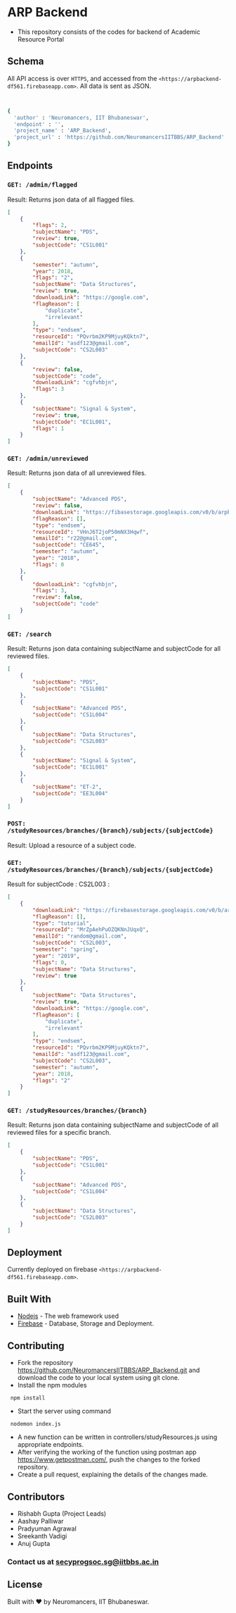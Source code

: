 # ARP Backend

- This repository consists of the codes for backend of Academic Resource Portal


## Schema
All API access is over `HTTPS`, and accessed from the `<https://arpbackend-df561.firebaseapp.com>`. All data is sent as JSON.

```bash


{
  'author' : 'Neuromancers, IIT Bhubaneswar',
  'endpoint' : '',
  'project_name' : 'ARP_Backend',
  'project_url' : 'https://github.com/NeuromancersIITBBS/ARP_Backend'
}
```

## Endpoints

### `GET: /admin/flagged`
Result:
Returns json data of all flagged files.
```json
[
    {
        "flags": 2,
        "subjectName": "PDS",
        "review": true,
        "subjectCode": "CS1L001"
    },
    {
        "semester": "autumn",
        "year": 2018,
        "flags": "2",
        "subjectName": "Data Structures",
        "review": true,
        "downloadLink": "https://google.com",
        "flagReason": [
            "duplicate",
            "irrelevant"
        ],
        "type": "endsem",
        "resourceId": "PQvrbm2KP9MjuyKQktn7",
        "emailId": "asdf123@gmail.com",
        "subjectCode": "CS2L003"
    },
    {
        "review": false,
        "subjectCode": "code",
        "downloadLink": "cgfvhbjn",
        "flags": 3
    },
    {
        "subjectName": "Signal & System",
        "review": true,
        "subjectCode": "EC1L001",
        "flags": 1
    }
]
```
### `GET: /admin/unreviewed`
Result:
Returns json data of all unreviewed files.
```json
[
    {
        "subjectName": "Advanced PDS",
        "review": false,
        "downloadLink": "https://fibasestorage.googleapis.com/v0/b/arpbackend-7b652.appspot.com/o/3.%20Gene%20Mutation.pdf?alt=media&token=78e20a31-3daa-4924-9ea7-3293513cad97",
        "flagReason": [],
        "type": "endsem",
        "resourceId": "VHnJ6T2joP50mNX3Hqwf",
        "emailId": "r22@gmail.com",
        "subjectCode": "CE645",
        "semester": "autumn",
        "year": "2018",
        "flags": 0
    },
    {
        "downloadLink": "cgfvhbjn",
        "flags": 3,
        "review": false,
        "subjectCode": "code"
    }
]
```

### `GET: /search`
Result:
Returns json data containing subjectName and subjectCode for all reviewed files.
```json
[
    {
        "subjectName": "PDS",
        "subjectCode": "CS1L001"
    },
    {
        "subjectName": "Advanced PDS",
        "subjectCode": "CS1L004"
    },
    {
        "subjectName": "Data Structures",
        "subjectCode": "CS2L003"
    },
    {
        "subjectName": "Signal & System",
        "subjectCode": "EC1L001"
    },
    {
        "subjectName": "ET-2",
        "subjectCode": "EE3L004"
    }
]
```

### `POST: /studyResources/branches/{branch}/subjects/{subjectCode}`
Result:
Upload a resource of a subject code.

### `GET: /studyResources/branches/{branch}/subjects/{subjectCode}`
Result for subjectCode : CS2L003 :
```json
[
    {
        "downloadLink": "https://firebasestorage.googleapis.com/v0/b/arpbackend-7b652.appspot.com/o/3.%20Gene%20Mutation.pdf?alt=media&token=78e20a31-3daa-4924-9ea7-3293513cad97",
        "flagReason": [],
        "type": "tutorial",
        "resourceId": "MrZpAehPuOZQKNnJUqxQ",
        "emailId": "random@gmail.com",
        "subjectCode": "CS2L003",
        "semester": "spring",
        "year": "2019",
        "flags": 0,
        "subjectName": "Data Structures",
        "review": true
    },
    {
        "subjectName": "Data Structures",
        "review": true,
        "downloadLink": "https://google.com",
        "flagReason": [
            "duplicate",
            "irrelevant"
        ],
        "type": "endsem",
        "resourceId": "PQvrbm2KP9MjuyKQktn7",
        "emailId": "asdf123@gmail.com",
        "subjectCode": "CS2L003",
        "semester": "autumn",
        "year": 2018,
        "flags": "2"
    }
]

```

### `GET: /studyResources/branches/{branch}`
Result:
Returns json data containing subjectName and subjectCode of all reviewed files for a specific branch.

```json
[
    {
        "subjectName": "PDS",
        "subjectCode": "CS1L001"
    },
    {
        "subjectName": "Advanced PDS",
        "subjectCode": "CS1L004"
    },
    {
        "subjectName": "Data Structures",
        "subjectCode": "CS2L003"
    }
]
```

## Deployment
 Currently deployed on firebase `<https://arpbackend-df561.firebaseapp.com>`.


## Built With

* [Nodejs](https://nodejs.org/en/) - The web framework used
* [Firebase](https://firebase.google.com/) - Database, Storage and Deployment.

## Contributing
- Fork the repository https://github.com/NeuromancersIITBBS/ARP_Backend.git and download the code to your local system using git clone.
- Install the npm modules
```
 npm install
 ```
- Start the server using command
```
 nodemon index.js
 ```
- A new function can be written in controllers/studyResources.js using appropriate endpoints.
- After verifying the working of the function using postman app https://www.getpostman.com/, push the changes to the forked repository.
- Create a pull request, explaining the details of the changes made.

## Contributors

- Rishabh Gupta (Project Leads)
- Aashay Palliwar
- Pradyuman Agrawal
- Sreekanth Vadigi
- Anuj Gupta


### Contact us at secyprogsoc.sg@iitbbs.ac.in

## License

Built with ♥ by Neuromancers, IIT Bhubaneswar.

